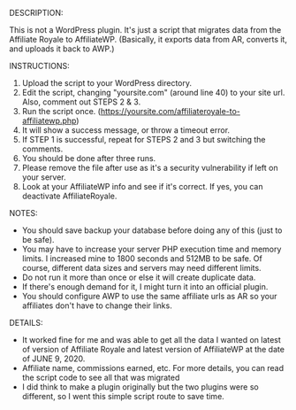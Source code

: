 DESCRIPTION:

This is not a WordPress plugin. It's just a script that migrates data from the Affiliate Royale to AffiliateWP. (Basically, it exports data from AR, converts it, and uploads it back to AWP.)

INSTRUCTIONS:
1. Upload the script to your WordPress directory.
2. Edit the script, changing "yoursite.com" (around line 40) to your site url. Also, comment out STEPS 2 & 3. 
3. Run the script once. (https://yoursite.com/affiliateroyale-to-affiliatewp.php)
4. It will show a success message, or throw a timeout error.
5. If STEP 1 is successful, repeat for STEPS 2 and 3 but switching the comments.
6. You should be done after three runs.
7. Please remove the file after use as it's a security vulnerability if left on your server.
8. Look at your AffiliateWP info and see if it's correct. If yes, you can deactivate AffiliateRoyale. 

NOTES:
- You should save backup your database before doing any of this (just to be safe).
- You may have to increase your server PHP execution time and memory limits. I increased mine to 1800 seconds and 512MB to be safe. Of course, different data sizes and servers may need different limits.
- Do not run it more than once or else it will create duplicate data.
- If there's enough demand for it, I might turn it into an official plugin.
- You should configure AWP to use the same affiliate urls as AR so your affiliates don't have to change their links.

DETAILS:
- It worked fine for me and was able to get all the data I wanted on latest of version of Affiliate Royale and latest version of AffiliateWP at the date of JUNE 9, 2020. 
- Affiliate name, commissions earned, etc. For more details, you can read the script code to see all that was migrated
- I did think to make a plugin originally but the two plugins were so different, so I went this simple script route to save time.
